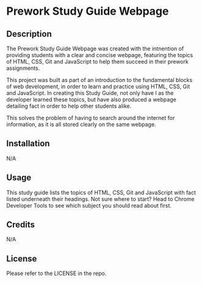 # Prework Study Guide Webpage

## Description

The Prework Study Guide Webpage was created with the intnention of providing students with a clear and concise webpage, featuring the topics of HTML, CSS, Git and JavaScript to help them succeed in their prework assignments.

This project was built as part of an introduction to the fundamental blocks of web development, in order to learn and practice using HTML, CSS, Git and JavaScript. In creating this Study Guide, not only have I as the developer learned these topics, but have also produced a webpage detailing fact in order to help other students alike.

This solves the problem of having to search around the internet for information, as it is all stored clearly on the same webpage.

## Installation

N/A

## Usage

This study guide lists the topics of HTML, CSS, Git and JavaScript with fact listed underneath their headings. Not sure where to start? Head to Chrome Developer Tools to see which subject you should read about first. 

## Credits

N/A

## License

Please refer to the LICENSE in the repo.